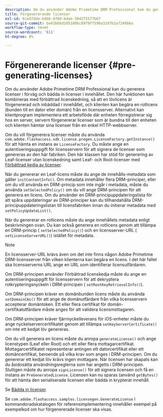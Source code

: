 ```yaml
---
description: Om du använder Adobe Primetime DRM Professional kan du generera licenser i förväg och bädda in licenser i innehållet. Den här funktionen kan kombineras med förbättrad licenskedning, så att en lövlicens är förgenererad och inbäddad i innehållet, och klienten kan begära en rotlicens (bunden till en dator eller domän) från en licensserver. Alternativt kan klientprogram implementera ett arbetsflöde där enheten förregistrerar sig hos en server, servern förgenererar licenser som är bundna till den enheten och klienten hämtar sina licenser från en enkel HTTP-webbserver.
title: Förgenererande licenser
exl-id: 6ced7dde-b4bb-470d-bdae-3042f5577b67
source-git-commit: be43bbbd1051886c8979ff590a3197b2a7249b6a
workflow-type: tm+mt
source-wordcount: '611'
ht-degree: 0%

---
```


# Förgenererande licenser {#pre-generating-licenses}

Om du använder Adobe Primetime DRM Professional kan du generera licenser i förväg och bädda in licenser i innehållet. Den här funktionen kan kombineras med förbättrad licenskedning, så att en lövlicens är förgenererad och inbäddad i innehållet, och klienten kan begära en rotlicens (bunden till en dator eller domän) från en licensserver. Alternativt kan klientprogram implementera ett arbetsflöde där enheten förregistrerar sig hos en server, servern förgenererar licenser som är bundna till den enheten och klienten hämtar sina licenser från en enkel HTTP-webbserver.

Om du vill förgenerera licenser måste du använda `com.adobe.flashaccess.sdk.license.pregen.LicenseFactory.getInstance()` för att hämta en instans av `LicenseFactory`. Du måste ange en autentiseringsuppgift för licensservern för att signera de licenser som genereras av den här fabriken. Den här klassen har stöd för generering av Leaf-licenser utan licenskedning samt Leaf- och Root-licenser med [Förbättrad kedja av licenser](../../protecting-content/implementing-the-license-server/license-chaining/gen-enhanced-license-chaining.md).

När du genererar en Leaf-licens måste du ange de innehålls-metadata som gäller `initContentInfo()`. Om metadata innehåller flera DRM-principer, eller om du vill använda en DRM-princip som inte ingår i metadata, måste du använda `setSelectedPolicy()` om du vill ange DRM-principen för att generera en licens. Om du använder en DRM-principuppdateringslista för att spåra uppdateringar av DRM-principer kan du tillhandahålla DRM-principuppdateringslistan till licensfabriken innan du initierar metadata med `setPolicyUpdateList()`.

När du genererar en rotlicens måste du ange innehållets metadata enligt beskrivningen ovan. Du kan också generera en rotlicens genom att tillämpa en DRM-princip ( `setSelectedPolicy()`) och en licensserver-URL ( `setLicenseServerURL()`) istället för metadata.

>[!NOTE]
>
>En licensserver-URL krävs även om det inte finns någon Adobe Primetime DRM-licensserver från vilken klienterna kan begära en licens. I det här fallet ska licensserverns URL ange en URL som identifierar licensutfärdaren.

Om DRM-principen använder Förbättrad licenskedja måste du ange en autentiseringsuppgift för licensservern för att dekryptera rotkrypteringsnyckeln i DRM-principen ( `setRootKeyRetrievalInfo()`).

Om DRM-principen kräver en domänbunden licens måste du använda `setDomainCAs()` för att ange de domänutfärdare från vilka licensservern accepterar domäntoken. Ett eller flera certifikat för domän-certifikatutfärdare måste anges för att validera licensmottagaren.

Om DRM-principen kräver fjärrnyckelleverans för iOS-enheter måste du ange nyckelservercertifikatet genom att tillämpa `setKeyServerCertificate()` om inte ett kedjat löv genereras.

Om du vill generera en licens måste du anropa `generateLicense()` och ange licenstypen (Leaf eller Root) och ett eller flera mottagarcertifikat. Mottagarcertifikatet representerar antingen ett datorcertifikat eller ett domäncertifikat, beroende på vilka krav som anges i DRM-principen. Om du genererar ett kedjat löv krävs ingen mottagare. När licensen har skapats kan du åsidosätta användningsreglerna som har angetts i DRM-principen. Slutligen måste du anropa `signLicense()` för att signera licensen och få en instans av `PreGeneratedLicense`. Licensen kan nu sparas (använd `getBytes()` för att hämta den serialiserade licensen eller bädda in krypterat innehåll.

Se [Bädda in licenser](../../protecting-content/pre-generating-and-embedded-licenses/embedding-licenses.md).

Se `com.adobe.flashaccess.samples.licensegen.GenerateLicense` i kommandoradskatalogen för referensimplementering innehåller exempel på exempelkod om hur förgenererade licenser ska visas.

